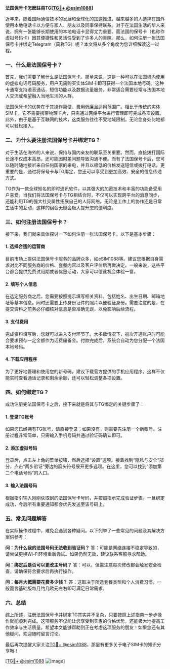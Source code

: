 **法国保号卡怎麽註冊TG[[TG💪+ @esim1088](https://t.me/s/esim1088)]**

近年来，随着国际通信技术的发展和全球化的加速推进，越来越多的人选择在国外使用本地电话卡以方便与家人、朋友以及同事保持联系。对于在法国生活的华人来说，拥有一张能够长期使用的本地电话卡显得尤为重要。而法国的保号卡（也称作虚拟号码卡）因其便捷性和灵活性受到了许多人的青睐。那么，如何注册一张法国保号卡并绑定Telegram（简称TG）呢？本文将从多个角度为您详细解读这一过程。

### 一、什么是法国保号卡？

首先，我们需要了解什么是法国保号卡。简单来说，这是一种可以在法国境内使用的虚拟电话号码服务，用户无需购买实体SIM卡即可获得一个法国本地号码。这种卡通常支持语音通话、短信功能以及数据流量服务，非常适合需要经常与法国本地人交流或希望融入当地生活的人群。

法国保号卡的优势在于其操作简便、费用低廉且适用范围广。相比于传统的实体SIM卡，它不需要携带物理卡片，只需通过网络平台进行管理即可完成各项设置。此外，由于是基于互联网的技术，这类服务往往不受地域限制，无论您身处何地都可以轻松接入。

### 二、为什么要注册法国保号卡并绑定TG？

对于生活在海外的人来说，保持与国内亲友的联系至关重要。然而，直接拨打国际长途不仅成本高昂，还可能因时差问题导致沟通不便。而有了法国保号卡后，您可以随时随地接听来自任何国家的来电，并且以极低的价格发送短信或拨打电话。更重要的是，通过将保号卡与TG绑定，您还可以享受到更加高效、安全的信息传递方式。

TG作为一款全球知名的即时通讯软件，以其强大的加密技术和丰富的功能备受用户喜爱。当我们将法国保号卡与TG相结合时，不仅可以实现跨平台的消息同步，还能利用TG的强大社交属性拓展自己的人际网络。无论是工作上的协作还是日常生活中的互动，这样的组合无疑会极大提升您的便利度。

### 三、如何注册法国保号卡？

接下来，我们就来具体探讨一下如何注册一张法国保号卡。以下是基本步骤：

#### 1. 选择合适的运营商
目前市场上提供法国保号卡服务的品牌众多，如eSIM1088等。建议您根据自身需求对比不同服务商的价格、套餐内容以及客户评价后再做决定。一般来说，这些平台都会提供免费试用期或者优惠活动，大家可以借此机会体验一番。

#### 2. 填写个人信息
在选定服务商之后，您需要按照提示填写相关资料，包括姓名、出生日期、邮箱地址等基本信息。同时还需要上传身份证件的照片以便验证身份。需要注意的是，在提交资料之前务必仔细核对信息是否准确无误，以免影响后续流程。

#### 3. 支付费用
完成资料填写后，您就可以进入支付环节了。大多数情况下，初次开通账户时可能会要求预存一定金额作为话费储备金。付款完成后，系统会自动为您分配一个法国本地号码。

#### 4. 下载应用程序
为了更好地管理和使用您的新号码，建议下载官方提供的手机应用程序。这样不仅能实时查看通话记录和剩余余额，还可以轻松调整各项设置。

### 四、如何绑定TG？

成功注册完法国保号卡之后，接下来就是将其与TG绑定的关键步骤了：

#### 1. 登录TG账号
如果您已经拥有TG账号，请直接登录；如果没有，则需要先注册一个新账号。注册过程非常简单，只需输入手机号码并通过验证码确认即可。

#### 2. 添加虚拟号码
登录后，点击左上角的菜单按钮，然后选择“设置”选项。接着找到“隐私与安全”部分，点击“两步验证”旁边的箭头符号展开更多选项。在这里，您可以找到“添加第二个电话号码”的入口。

#### 3. 输入法国号码
根据指引输入刚刚获取到的法国保号卡号码，并按照指示完成验证步骤。一旦绑定成功，今后所有重要通知都会优先发送至该号码上。

### 五、常见问题解答

在实际操作过程中，难免会遇到各种疑问。以下列举了一些常见的问题及其解决方案供参考：

**问：为什么我的法国号码无法收到验证码？**
答：可能是网络连接不稳定导致的，请尝试更换Wi-Fi环境重新尝试。如果仍然无效，建议联系客服寻求帮助。

**问：绑定后是否可以更改主号码？**
答：可以，但需注意每次修改都会触发安全检查，请确保符合要求后再执行操作。

**问：每月大概需要花费多少钱？**
答：这取决于所选套餐类型和个人消费习惯，一般而言基础版每月约几欧元左右即可满足日常需求。

### 六、总结

综上所述，注册法国保号卡并绑定TG其实并不复杂，只要按照上述指南一步步操作就能顺利完成。这项服务不仅能让您享受到实惠的价格优势，还能极大地提高工作效率与生活质量。希望本文能够帮助到正在考虑这项服务的朋友！如果您还有其他疑问，欢迎随时留言讨论。

最后再次提醒大家关注[TG💪+ @esim1088](https://t.me/s/esim1088)，那里有更多关于电子SIM卡的知识分享哦！

[[TG💪+ @esim1088](https://t.me/s/esim1088) ![Image](https://i.postimg.cc/4NQfJmqS/Snipaste-2025-05-13-00-14-12.png)]